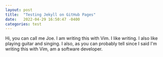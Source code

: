 ```yaml
---
layout: post
title:  "Testing Jekyll on GitHub Pages"
date:   2022-04-29 16:50:47 -0400
categories: test
---
```

Hi, you can call me Joe. I am writing this with Vim. I like writing. I also like playing guitar and singing. I also, as you can probably tell since I said I'm writing this with Vim, am a software developer.

